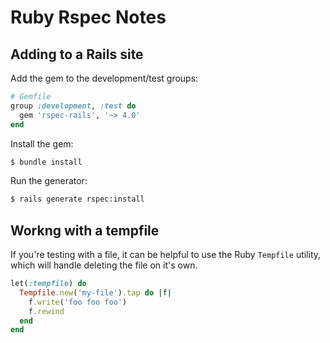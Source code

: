 # Ruby Rspec Notes

## Adding to a Rails site

Add the gem to the development/test groups:

```ruby
# Gemfile
group :development, :test do
  gem 'rspec-rails', '~> 4.0'
end
```

Install the gem:

```bash
$ bundle install
```

Run the generator:

```bash
$ rails generate rspec:install
```

## Workng with a tempfile

If you're testing with a file, it can be helpful to use the Ruby `Tempfile` utility, which will handle deleting the file on it's own.

```ruby
let(:tempfile) do
  Tempfile.new('my-file').tap do |f|
    f.write('foo foo foo')
    f.rewind
  end
end
```
